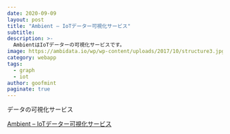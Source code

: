 ```yaml
---
date: 2020-09-09
layout: post
title: "Ambient – IoTデーター可視化サービス"
subtitle: 
description: >-
  AmbientはIoTデーターの可視化サービスです。
image: https://ambidata.io/wp/wp-content/uploads/2017/10/structure3.jpg
category: webapp
tags:
  - graph
  - iot
author: goofmint
paginate: true
---
```

データの可視化サービス

[Ambient – IoTデーター可視化サービス](https://ambidata.io/)
